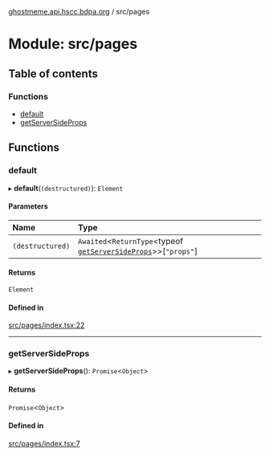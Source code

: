 [ghostmeme.api.hscc.bdpa.org](../README.md) / src/pages

# Module: src/pages

## Table of contents

### Functions

- [default](src_pages.md#default)
- [getServerSideProps](src_pages.md#getserversideprops)

## Functions

### default

▸ **default**(`(destructured)`): `Element`

#### Parameters

| Name | Type |
| :------ | :------ |
| `(destructured)` | `Awaited`<`ReturnType`<typeof [`getServerSideProps`](src_pages.md#getserversideprops)\>\>[``"props"``] |

#### Returns

`Element`

#### Defined in

[src/pages/index.tsx:22](https://github.com/nhscc/ghostmeme.api.hscc.bdpa.org/blob/86898e9/src/pages/index.tsx#L22)

___

### getServerSideProps

▸ **getServerSideProps**(): `Promise`<`Object`\>

#### Returns

`Promise`<`Object`\>

#### Defined in

[src/pages/index.tsx:7](https://github.com/nhscc/ghostmeme.api.hscc.bdpa.org/blob/86898e9/src/pages/index.tsx#L7)
